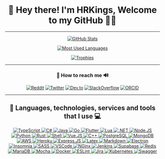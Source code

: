 <div align="center">

  # 👋 Hey there! I'm HRKings, Welcome to my GitHub 🧑‍💻

---

  <a href="https://github.com/HRKings">

  ![GitHub Stats](https://github-readme-stats.vercel.app/api?username=HRKings&show_icons=true&count_private=true&bg_color=0D0C15&text_color=ffffff&title_color=FFD700&icon_color=c71c1c&border_radius=0.5rem)

  ![Most Used Languages](https://github-readme-stats.vercel.app/api/top-langs?username=HRKings&langs_count=10&layout=compact&bg_color=0D0C15&text_color=ffffff&title_color=FFD700&border_radius=0.5rem)

  ![Trophies](https://github-profile-trophy.vercel.app/?username=HRKings&rank=SECRET,SSS,SS,S,AAA,AA,A&row=5&column=4&theme=juicyfresh)

  </a>
</div>

----

<div align="center">

  ### 📨 How to reach me 🔊

  [![Reddit](https://img.shields.io/badge/Reddit-FF4500?style=for-the-badge&logo=reddit&logoColor=white)](https://reddit.com/u/HRKings)
  [![Twitter](https://img.shields.io/badge/Twitter-1DA1F2?style=for-the-badge&logo=twitter&logoColor=white)](https://twitter.com/TheHRKings)
  [![Dev.to](https://img.shields.io/badge/dev.to-0A0A0A?style=for-the-badge&logo=dev.to&logoColor=white)](https://dev.to/hrkings)
  [![StackOverflow](https://img.shields.io/badge/stackoverflow-F48024?style=for-the-badge&logo=stackoverflow&logoColor=white)](https://stackoverflow.com/users/14376905/hrkings)
  [![ORCID](https://img.shields.io/badge/ORCID-A6CE39?style=for-the-badge&logo=orcid&logoColor=white)](https://orcid.org/0000-0003-3131-2376)


----

  ## 🚀 Languages, technologies, services and tools that I use 💻

  <a href="https://github.com/HRKings">

  ![TypeScript](https://img.shields.io/badge/TypeScript-007ACC?style=for-the-badge&logo=typescript&logoColor=white)
  ![C#](https://img.shields.io/badge/C%23-239120?style=for-the-badge&logo=c-sharp&logoColor=white)
  ![Java](https://img.shields.io/badge/Java-ED8B00?style=for-the-badge&logo=java&logoColor=white)
  ![Go](https://img.shields.io/badge/Go-00ADD8?style=for-the-badge&logo=go&logoColor=white)
  ![Flutter](https://img.shields.io/badge/Flutter-02569B?style=for-the-badge&logo=flutter&logoColor=white)
  ![Lua](https://img.shields.io/badge/Lua-2C2D72?style=for-the-badge&logo=lua&logoColor=white)
  ![.NET](https://img.shields.io/badge/.NET-5C2D91?style=for-the-badge&logo=.net&logoColor=white)
  ![Node.JS](https://img.shields.io/badge/Node.js-43853D?style=for-the-badge&logo=node.js&logoColor=white)
  ![Python](https://img.shields.io/badge/Python-14354C?style=for-the-badge&logo=python&logoColor=white)
  ![Rust](https://img.shields.io/badge/Rust-000000?style=for-the-badge&logo=rust&logoColor=white)
  ![Shell](https://img.shields.io/badge/Shell_Script-121011?style=for-the-badge&logo=gnu-bash&logoColor=white)
  ![Vue.JS](https://img.shields.io/badge/Vue.js-35495E?style=for-the-badge&logo=vue.js&logoColor=4FC08D)
  ![C++](https://img.shields.io/badge/C%2B%2B-00599C?style=for-the-badge&logo=c%2B%2B&logoColor=white)
  ![PostgreSQL](https://img.shields.io/badge/PostgreSQL-316192?style=for-the-badge&logo=postgresql&logoColor=white)
  ![MongoDB](https://img.shields.io/badge/MongoDB-4EA94B?style=for-the-badge&logo=mongodb&logoColor=white)
  ![AWS](https://img.shields.io/badge/AWS-%23FF9900.svg?style=for-the-badge&logo=amazon-aws&logoColor=white)
  ![Heroku](https://img.shields.io/badge/Heroku-430098?style=for-the-badge&logo=heroku&logoColor=white)
  ![Express.JS](https://img.shields.io/badge/Express.js-404D59?style=for-the-badge)
  ![Latex](https://img.shields.io/badge/latex-%23008080.svg?style=for-the-badge&logo=latex&logoColor=white)
  ![Markdown](https://img.shields.io/badge/markdown-%23000000.svg?style=for-the-badge&logo=markdown&logoColor=white)
  ![Electron](https://img.shields.io/badge/Electron-191970?style=for-the-badge&logo=Electron&logoColor=white)
  ![Insomnia](https://img.shields.io/badge/Insomnia-black?style=for-the-badge&logo=insomnia&logoColor=5849BE)
  ![SASS](https://img.shields.io/badge/Sass-CC6699?style=for-the-badge&logo=sass&logoColor=white)
  ![VSCode](https://img.shields.io/badge/Visual%20Studio%20Code-0078d7.svg?style=for-the-badge&logo=visual-studio-code&logoColor=white)
  ![NGinx](https://img.shields.io/badge/nginx-%23009639.svg?style=for-the-badge&logo=nginx&logoColor=white)
  ![Jenkins](https://img.shields.io/badge/jenkins-%232C5263.svg?style=for-the-badge&logo=jenkins&logoColor=white)
  ![Supabase](https://img.shields.io/badge/Supabase-3ECF8E?style=for-the-badge&logo=supabase&logoColor=white)
  ![Redis](https://img.shields.io/badge/redis-%23DD0031.svg?style=for-the-badge&logo=redis&logoColor=white)
  ![MariaDB](https://img.shields.io/badge/MariaDB-003545?style=for-the-badge&logo=mariadb&logoColor=white)
  ![Mocha](https://img.shields.io/badge/-mocha-%238D6748?style=for-the-badge&logo=mocha&logoColor=white)
  ![Docker](https://img.shields.io/badge/docker-%230db7ed.svg?style=for-the-badge&logo=docker&logoColor=white)
  ![ESLint](https://img.shields.io/badge/ESLint-4B3263?style=for-the-badge&logo=eslint&logoColor=white)
  ![Jira](https://img.shields.io/badge/jira-%230A0FFF.svg?style=for-the-badge&logo=jira&logoColor=white)
  ![Kubernetes](https://img.shields.io/badge/kubernetes-%23326ce5.svg?style=for-the-badge&logo=kubernetes&logoColor=white)
  ![Swagger](https://img.shields.io/badge/Swagger-%23Clojure?style=for-the-badge&logo=swagger&logoColor=white)

  </a>
</div>